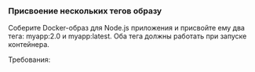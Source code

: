 
### Присвоение нескольких тегов образу

Соберите Docker-образ для Node.js приложения и присвойте ему два тега: myapp:2.0 и myapp:latest. Оба тега должны работать при запуске контейнера.

Требования:
